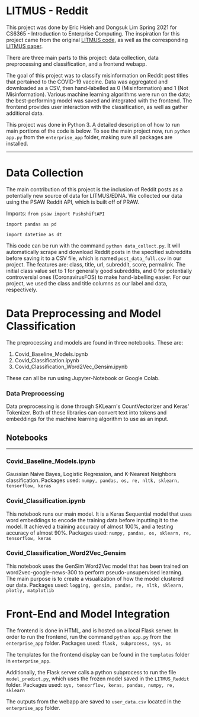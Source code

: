 # LITMUS - Reddit
This project was done by Eric Hsieh and Dongsuk Lim Spring 2021 for CS6365 - Introduction to Enterprise Computing.
The inspiration for this project came from the original [LITMUS code](https://github.com/aibek76/litmus-experiments), as well as the corresponding [LITMUS paper](https://dl.acm.org/doi/10.1145/3374214).

There are three main parts to this project: data collection, data preprocessing and classification, and a frontend webapp.

The goal of this project was to classify misinformation on Reddit post titles that pertained to the COVID-19 vaccine. Data was aggregated and downloaded as a CSV, then hand-labelled as 0 (Misinformation) and 1 (Not Misinformation). Various machine learning algorithms were run on the data; the best-performing model was saved and integrated with the frontend. The frontend provides user interaction with the classification, as well as gather additional data.

This project was done in Python 3. A detailed description of how to run main portions of the code is below. To see the main project now, run `python app.py` from the `enterprise_app` folder, making sure all packages are installed.

---

# Data Collection
The main contribution of this project is the inclusion of Reddit posts as a potentially new source of data for LITMUS/EDNA. We collected our data using the PSAW Reddit API, which is built off of PRAW.

Imports:
`from psaw import PushshiftAPI`

`import pandas as pd`

`import datetime as dt`

This code can be run with the command `python data_collect.py`. It will automatically scrape and download Reddit posts in the specified subreddits before saving it to a CSV file, which is named `post_data_full.csv` in our project. The features are: class, title, url, subreddit, score, permalink. The initial class value set to 1 for generally good subreddits, and 0 for potentially controversial ones (CoronavirusFOS) to make hand-labelling easier. For our project, we used the class and title columns as our label and data, respectively.

# Data Preprocessing and Model Classification

The preprocessing and models are found in three notebooks. These are:
1. Covid_Baseline_Models.ipynb
2. Covid_Classification.ipynb
3. Covid_Classification_Word2Vec_Gensim.ipynb

These can all be run using Jupyter-Notebook or Google Colab.

### Data Preprocessing

Data preprocessing is done through SKLearn's CountVectorizer and Keras' Tokenizer. Both of these libraries can convert text into tokens and embeddings for the machine learning algorithm to use as an input.

## Notebooks

---

### Covid_Baseline_Models.ipynb
Gaussian Naive Bayes, Logistic Regression, and K-Nearest Neighbors classification.
Packages used: `numpy, pandas, os, re, nltk, sklearn, tensorflow, keras`

### Covid_Classification.ipynb
This notebook runs our main model. It is a Keras Sequential model that uses word embeddings to encode the training data before inputting it to the model. It achieved a training accuracy of almost 100%, and a testing accuracy of almost 90%. 
Packages used: `numpy, pandas, os, sklearn, re, tensorflow, keras`

### Covid_Classification_Word2Vec_Gensim
This notebook uses the GenSim Word2Vec model that has been trained on word2vec-google-news-300 to perform pseudo-unsupervised learning. The main purpose is to create a visualization of how the model clustered our data. 
Packages used: `logging, gensim, pandas, re, nltk, sklearn, plotly, matplotlib`

# Front-End and Model Integration
The frontend is done in HTML, and is hosted on a local Flask server. In order to run the frontend, run the command `python app.py` from the `enterprise_app` folder.
Packages used: `flask, subprocess, sys, os`

The templates for the frontend display can be found in the `templates` folder in `enterprise_app`. 

Additionally, the Flask server calls a python subprocess to run the file `model_predict.py`, which uses the frozen model saved in the `LITMUS_Reddit` folder.
Packages used: `sys, tensorflow, keras, pandas, numpy, re, sklearn`

The outputs from the webapp are saved to `user_data.csv` located in the `enterprise_app` folder.